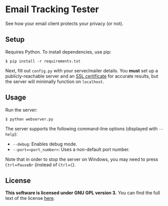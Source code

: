 # Email Tracking Tester
See how your email client protects your privacy (or not).

## Setup
Requires Python. To install dependencies, use pip:
```
$ pip install -r requirements.txt
```

Next, fill out `config.py` with your server/mailer details. You **must** set up
a publicly-reachable server and an [SSL certificate](https://letsencrypt.org/)
for accurate results, but the server will minimally function on `localhost`.

## Usage
Run the server:
```
$ python webserver.py
```

The server supports the following command-line options (displayed with `--help`):
* `--debug`: Enables debug mode.
* `--port=<port_number>`: Uses a non-default port number.

Note that in order to stop the server on Windows, you may need to press
`Ctrl`+`PauseBr` (instead of `Ctrl`+`C`).

## License
**This software is licensed under GNU GPL version 3.**
You can find the full text of the license [here](LICENSE).

